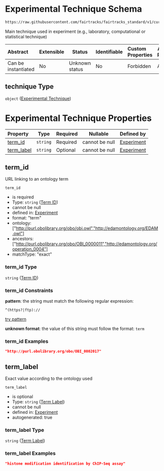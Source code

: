 # Experimental Technique Schema

```txt
https://raw.githubusercontent.com/fairtracks/fairtracks_standard/v1/current/json/schema/fairtracks_experiment.schema.json#/properties/technique
```

Main technique used in experiment (e.g., laboratory, computational or statistical technique)


| Abstract            | Extensible | Status         | Identifiable | Custom Properties | Additional Properties | Access Restrictions | Defined In                                                                                                     |
| :------------------ | ---------- | -------------- | ------------ | :---------------- | --------------------- | ------------------- | -------------------------------------------------------------------------------------------------------------- |
| Can be instantiated | No         | Unknown status | No           | Forbidden         | Allowed               | none                | [fairtracks_experiment.schema.json\*](../json/schema/fairtracks_experiment.schema.json "open original schema") |

## technique Type

`object` ([Experimental Technique](fairtracks_experiment-properties-experimental-technique.md))

# Experimental Technique Properties

| Property                  | Type     | Required | Nullable       | Defined by                                                                                                                                                                                                                                                                  |
| :------------------------ | -------- | -------- | -------------- | :-------------------------------------------------------------------------------------------------------------------------------------------------------------------------------------------------------------------------------------------------------------------------- |
| [term_id](#term_id)       | `string` | Required | cannot be null | [Experiment](fairtracks_experiment-properties-experimental-technique-properties-term-id.md "https://raw.githubusercontent.com/fairtracks/fairtracks_standard/v1/current/json/schema/fairtracks_experiment.schema.json#/properties/technique/properties/term_id")       |
| [term_label](#term_label) | `string` | Optional | cannot be null | [Experiment](fairtracks_experiment-properties-experimental-technique-properties-term-label.md "https://raw.githubusercontent.com/fairtracks/fairtracks_standard/v1/current/json/schema/fairtracks_experiment.schema.json#/properties/technique/properties/term_label") |

## term_id

URL linking to an ontology term


`term_id`

-   is required
-   Type: `string` ([Term ID](fairtracks_experiment-properties-experimental-technique-properties-term-id.md))
-   cannot be null
-   defined in: [Experiment](fairtracks_experiment-properties-experimental-technique-properties-term-id.md "https://raw.githubusercontent.com/fairtracks/fairtracks_standard/v1/current/json/schema/fairtracks_experiment.schema.json#/properties/technique/properties/term_id")
-   format: "term"
-   ontology: \["http://purl.obolibrary.org/obo/obi.owl","http://edamontology.org/EDAM.owl"]
-   ancestors: \["http://purl.obolibrary.org/obo/OBI_0000011","http://edamontology.org/operation_0004"]
-   matchType: "exact"

### term_id Type

`string` ([Term ID](fairtracks_experiment-properties-experimental-technique-properties-term-id.md))

### term_id Constraints

**pattern**: the string must match the following regular expression: 

```regexp
^(https?|ftp)://
```

[try pattern](https://regexr.com/?expression=%5E(https%3F%7Cftp)%3A%2F%2F "try regular expression with regexr.com")

**unknown format**: the value of this string must follow the format: `term`

### term_id Examples

```json
"http://purl.obolibrary.org/obo/OBI_0002017"
```

## term_label

Exact value according to the ontology used


`term_label`

-   is optional
-   Type: `string` ([Term Label](fairtracks_experiment-properties-experimental-technique-properties-term-label.md))
-   cannot be null
-   defined in: [Experiment](fairtracks_experiment-properties-experimental-technique-properties-term-label.md "https://raw.githubusercontent.com/fairtracks/fairtracks_standard/v1/current/json/schema/fairtracks_experiment.schema.json#/properties/technique/properties/term_label")
-   autogenerated: true

### term_label Type

`string` ([Term Label](fairtracks_experiment-properties-experimental-technique-properties-term-label.md))

### term_label Examples

```json
"histone modification identification by ChIP-Seq assay"
```
